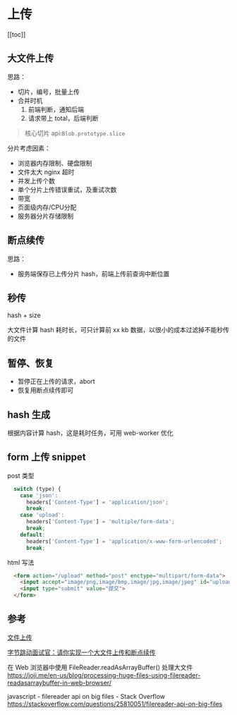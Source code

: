 # 上传
[[toc]]

## 大文件上传

思路：
- 切片，编号，批量上传
- 合并时机
    1. 前端判断，通知后端
    2. 请求带上 total，后端判断

> 核心切片 api:`Blob.prototype.slice`

分片考虑因素：
- 浏览器内存限制、硬盘限制
- 文件太大 nginx 超时
- 并发上传个数
- 单个分片上传错误重试，及重试次数
- 带宽
- 页面级内存/CPU分配
- 服务器分片存储限制

## 断点续传

思路：
- 服务端保存已上传分片 hash，前端上传前查询中断位置

## 秒传
hash + size

大文件计算 hash 耗时长，可只计算前 xx kb 数据，以很小的成本过滤掉不能秒传的文件

## 暂停、恢复

- 暂停正在上传的请求，abort
- 恢复用断点续传即可

## hash 生成

根据内容计算 hash，这是耗时任务，可用 web-worker 优化

## form 上传 snippet

post 类型
```js
  switch (type) {
    case 'json':
      headers['Content-Type'] = 'application/json';
      break;
    case 'upload':
      headers['Content-Type'] = 'multiple/form-data';
      break;
    default:
      headers['Content-Type'] = 'application/x-www-form-urlencoded';
      break;
```

html 写法
```html
  <form action="/upload" method="post" enctype="multipart/form-data">
    <input accept="image/png,image/bmp,image/jpg,image/jpeg" id="uploadImage" name="img" type="file">
    <input type="submit" value="提交">
  </form>
```

## 参考

[文件上传](https://help.aliyun.com/document_detail/175888.html)

[字节跳动面试官：请你实现一个大文件上传和断点续传](https://juejin.cn/post/6844904046436843527)

在 Web 浏览器中使用 FileReader.readAsArrayBuffer() 处理大文件 https://joji.me/en-us/blog/processing-huge-files-using-filereader-readasarraybuffer-in-web-browser/

javascript - filereader api on big files - Stack Overflow https://stackoverflow.com/questions/25810051/filereader-api-on-big-files

